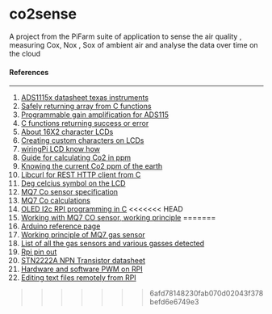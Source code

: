  # co2sense
A project from the PiFarm suite of application to sense the air quality , measuring Cox, Nox , Sox of ambient air and analyse the data over time on the cloud


#### References
****


1. [ADS1115x datasheet texas instruments](http://www.ti.com/lit/ds/sbas444c/sbas444c.pdf)
2. [Safely returning array from C functions](https://www.tutorialspoint.com/cprogramming/c_return_arrays_from_function.htm)
3. [Programmable gain amplification for ADS115](https://learn.adafruit.com/adafruit-4-channel-adc-breakouts/programming)
4. [C functions returning success or error](https://stackoverflow.com/questions/9549342/should-i-return-0-or-1-for-successful-function)
5. [About 16X2 character LCDs](https://cdn-learn.adafruit.com/downloads/pdf/character-lcds.pdf)
6. [Creating custom characters on LCDs](https://www.quinapalus.com/hd44780udg.html)
7. [wiringPi LCD know how](http://wiringpi.com/dev-lib/lcd-library/)
8. [Guide for calculating Co2 in ppm](http://www.instructables.com/id/Arduino-Air-Monitor-Shield-Live-in-a-Safe-Environm/)
9. [Knowing the current Co2 ppm of the earth](https://www.co2.earth/)
10. [Libcurl for REST HTTP client from C](https://curl.haxx.se/libcurl/c/libcurl-tutorial.html)
11. [Deg celcius symbol on the LCD](https://forum.arduino.cc/index.php?topic=78119.0)
12. [MQ7 Co sensor specification](https://www.sparkfun.com/datasheets/Sensors/Biometric/MQ-7.pdf)
13. [MQ7 Co calculations](http://www.instructables.com/id/Arduino-CO-Monitor-Using-MQ-7-Sensor/)
14. [OLED I2c RPI programming in C](http://my-small-projects.blogspot.in/2015/05/raspberry-pi-digole-oled-13-display.html)
<<<<<<< HEAD
15. [Working with MQ7 CO sensor, working principle](http://www.learningaboutelectronics.com/Articles/MQ-7-carbon-monoxide-sensor-circuit-with-arduino.php)
=======
15. [Arduino reference page](file:///usr/share/doc/arduino/www.arduino.cc/en/Reference/HomePage.html)
16. [Working principle of MQ7 gas sensor](http://davidhoulding.blogspot.in/2014/03/co-carbon-monoxide-gas-sensor-using.html)
17. [List of all the gas sensors and various gasses detected](https://www.mysensors.org/build/gas)
18. [Rpi pin out](https://github.com/DotNetToscana/IoTHelpers/wiki/Raspberry-Pi-2-and-3-Pinout)
19. [STN2222A NPN Transistor datasheet](http://html.alldatasheet.com/html-pdf/280150/SEMTECH_ELEC/ST2N2222A/1738/2/ST2N2222A.html)
20. [Hardware and software PWM on RPI](http://www.electronicwings.com/raspberry-pi/raspberry-pi-pwm-generation-using-python-and-c)
21. [Editing text files remotely from RPI](http://www.linuxcircle.com/2016/07/22/editing-text-files-on-raspberry-pi-remotely-with-atom/)
>>>>>>> 6afd78148230fab070d02043f378befd6e6749e3

